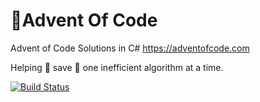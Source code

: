 # 🎄Advent Of Code
Advent of Code Solutions in C#
https://adventofcode.com

Helping 🎅 save 🎄 one inefficient algorithm at a time.

[![Build Status](https://mattsharpe.visualstudio.com/Advent%20of%20Code/_apis/build/status/Advent%20of%20Code-CI?branchName=master)](https://mattsharpe.visualstudio.com/Advent%20of%20Code/_build/latest?definitionId=4?branchName=master)

